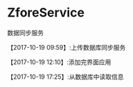 ﻿# ZforeService
数据同步服务

【2017-10-19 09:59】:上传数据库同步服务

【2017-10-19 12:10】:添加完界面应用

【2017-10-19 17:25】:从数据库中读取信息